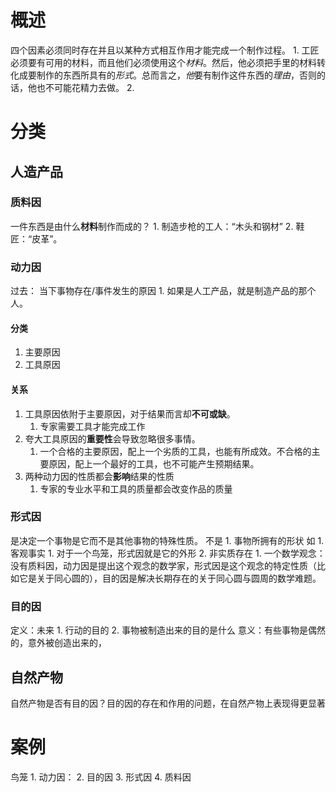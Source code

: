 # 概述
四个因素必须同时存在并且以某种方式相互作用才能完成一个制作过程。
	1. 工匠必须要有可用的材料，而且他们必须使用这个*材料*。然后，他必须把手里的材料转化成要制作的东西所具有的*形式*。总而言之，*他*要有制作这件东西的*理由*，否则的话，他也不可能花精力去做。
	2. 
# 分类
## 人造产品
### 质料因
一件东西是由什么**材料**制作而成的？
	1. 制造步枪的工人：“木头和钢材”
	2. 鞋匠：“皮革”。
### 动力因
过去： 当下事物存在/事件发生的原因
	1. 如果是人工产品，就是制造产品的那个人。
#### 分类
1. 主要原因
2. 工具原因
#### 关系
1. 工具原因依附于主要原因，对于结果而言却**不可或缺**。
	1. 专家需要工具才能完成工作
2. 夸大工具原因的**重要性**会导致忽略很多事情。
	1. 一个合格的主要原因，配上一个劣质的工具，也能有所成效。不合格的主要原因，配上一个最好的工具，也不可能产生预期结果。
3. 两种动力因的性质都会**影响**结果的性质
	1. 专家的专业水平和工具的质量都会改变作品的质量
### 形式因
是决定一个事物是它而不是其他事物的特殊性质。
不是
	1. 事物所拥有的形状
如
	1. 客观事实
		1. 对于一个鸟笼，形式因就是它的外形
	2. 非实质存在
		1. 一个数学观念：没有质料因，动力因是提出这个观念的数学家，形式因是这个观念的特定性质（比如它是关于同心圆的），目的因是解决长期存在的关于同心圆与圆周的数学难题。
### 目的因
定义：未来
	1. 行动的目的
	2. 事物被制造出来的目的是什么
意义：有些事物是偶然的，意外被创造出来的，
## 自然产物
自然产物是否有目的因？目的因的存在和作用的问题，在自然产物上表现得更显著
# 案例
鸟笼
	1. 动力因：
	2. 目的因
	3. 形式因
	4. 质料因